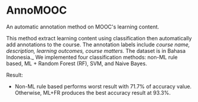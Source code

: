 # AnnoMOOC
An automatic annotation method on MOOC's learning content.

This method extract learning content using classification then automatically add annotations to the course. The annotation labels include _course name, description, learning outcomes, course matters._ The dataset is in Bahasa Indonesia._ We implemented four classification methods: non-ML rule based, ML + Random Forest (RF), SVM, and Naive Bayes. 

Result: 
- Non-ML rule based performs worst result with 71.7% of accuracy value. Otherwise, ML+FR produces the best accuracy result at 93.3%.
